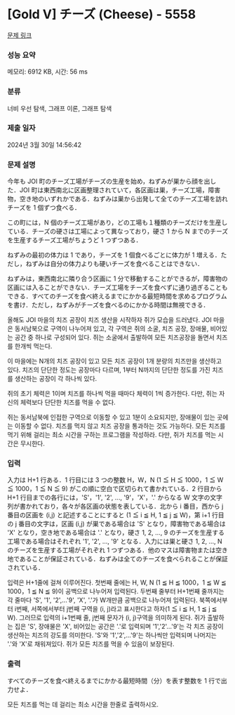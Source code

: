 # [Gold V] チーズ (Cheese) - 5558 

[문제 링크](https://www.acmicpc.net/problem/5558) 

### 성능 요약

메모리: 6912 KB, 시간: 56 ms

### 분류

너비 우선 탐색, 그래프 이론, 그래프 탐색

### 제출 일자

2024년 3월 30일 14:56:42

### 문제 설명

<p>今年も JOI 町のチーズ工場がチーズの生産を始め，ねずみが巣から顔を出した．JOI 町は東西南北に区画整理されていて，各区画は巣，チーズ工場，障害物，空き地のいずれかである．ねずみは巣から出発して全てのチーズ工場を訪れチーズを 1 個ずつ食べる．</p>

<p>この町には，N 個のチーズ工場があり，どの工場も１種類のチーズだけを生産している．チーズの硬さは工場によって異なっており，硬さ 1 から N までのチーズを生産するチーズ工場がちょうど 1 つずつある．</p>

<p>ねずみの最初の体力は 1 であり，チーズを 1 個食べるごとに体力が 1 増える．ただし，ねずみは自分の体力よりも硬いチーズを食べることはできない．</p>

<p>ねずみは，東西南北に隣り合う区画に 1 分で移動することができるが，障害物の区画には入ることができない．チーズ工場をチーズを食べずに通り過ぎることもできる．すべてのチーズを食べ終えるまでにかかる最短時間を求めるプログラムを書け．ただし，ねずみがチーズを食べるのにかかる時間は無視できる．</p>

<p>
 올해도 JOI 마을의 치즈 공장이 치즈 생산을 시작하자 쥐가 모습을 드러냈다. JOI 마을은 동서남북으로 구역이 나누어져 있고, 각 구역은 쥐의 소굴, 치즈 공장, 장애물, 비어있는 공간 중 하나로 구성되어 있다. 쥐는 소굴에서 출발하여 모든 치즈공장을 돌면서 치즈를 한개씩 먹는다.
</p>

<p>
 이 마을에는 N개의 치즈 공장이 있고 모든 치즈 공장이 1개 분량의 치즈만을 생산하고 있다. 치즈의 단단한 정도는 공장마다 다르며, 1부터 N까지의 단단한 정도를 가진 치즈를 생산하는 공장이 각 하나씩 있다.
</p>

<p>
 쥐의 초기 체력은 1이며 치즈를 하나씩 먹을 때마다 체력이 1씩 증가한다. 다만, 쥐는 자신의 체력보다 단단한 치즈를 먹을 수 없다.
</p>

<p>
 쥐는 동서남북에 인접한 구역으로 이동할 수 있고 1분이 소요되지만, 장애물이 있는 곳에는 이동할 수 없다. 치즈를 먹지 않고 치즈 공장을 통과하는 것도 가능하다. 모든 치즈를 먹기 위해 걸리는 최소 시간을 구하는 프로그램을 작성하라. 다만, 쥐가 치즈를 먹는 시간은 무시한다.
</p>

### 입력 

 <p>入力は H+1 行ある．1 行目には 3 つの整数 H，W，N (1 ≦ H ≦ 1000，1 ≦ W ≦ 1000，1 ≦ N ≦ 9) がこの順に空白で区切られて書かれている．2 行目から H+1 行目までの各行には，'S'，'1', '2', ..., '9'，'X'，'.' からなる W 文字の文字列が書かれており，各々が各区画の状態を表している．北から i 番目，西から j 番目の区画を (i,j) と記述することにすると (1 ≦ i ≦ H, 1 ≦ j ≦ W)，第 i+1 行目の j 番目の文字は，区画 (i,j) が巣である場合は 'S' となり，障害物である場合は 'X' となり，空き地である場合は '.' となり，硬さ 1, 2, ..., 9 のチーズを生産する工場である場合はそれぞれ '1', '2', ..., '9' となる．入力には巣と硬さ 1, 2, ..., N のチーズを生産する工場がそれぞれ 1 つずつある．他のマスは障害物または空き地であることが保証されている．ねずみは全てのチーズを食べられることが保証されている．</p>

<p>
입력은 H+1줄에 걸쳐 이루어진다. 첫번째 줄에는 H, W, N (1 ≦ H ≦ 1000，1 ≦ W ≦ 1000，1 ≦ N ≦ 9)이 공백으로 나누어져 입력된다. 두번째 줄부터 H+1번째 줄까지는 각 줄마다 'S', '1', '2',...'9', 'X', '.'가 W개만큼 공백으로 나누어져 입력된다. 북쪽에서부터 i번째, 서쪽에서부터 j번째 구역을 (i, j)라고 표시한다고 하자(1 ≦ i ≦ H, 1 ≦ j ≦ W). 그러므로 입력의 i+1번째 줄, j번째 문자가 (i, j)구역을 의미하게 된다. 쥐가 출발하는 집은 'S', 장애물은 'X', 비어있는 공간은 '.'로 입력되며 '1','2'...'9'는 각 치즈 공장이 생산하는 치즈의 강도를 의미한다. 'S'와 '1','2',...'9'는 하나씩만 입력되며 나머지는 '.'와 'X'로 채워져있다. 쥐가 모든 치즈를 먹을 수 있음이 보장된다.
</p>

### 출력 

 <p>すべてのチーズを食べ終えるまでにかかる最短時間（分）を表す整数を 1 行で出力せよ．</p>

 <p>모든 치즈를 먹는 데 걸리는 최소 시간을 한줄로 출력하시오.</p>

